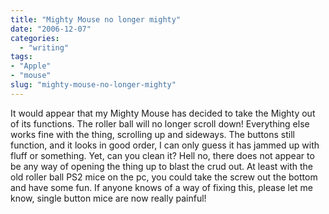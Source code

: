 ```yaml
---
title: "Mighty Mouse no longer mighty"
date: "2006-12-07"
categories: 
  - "writing"
tags:
- "Apple"
- "mouse"
slug: "mighty-mouse-no-longer-mighty"
---
```


It would appear that my Mighty Mouse has decided to take the Mighty out of its functions. The roller ball will no longer scroll down! Everything else works fine with the thing, scrolling up and sideways. The buttons still function, and it looks in good order, I can only guess it has jammed up with fluff or something. Yet, can you clean it? Hell no, there does not appear to be any way of opening the thing up to blast the crud out. At least with the old roller ball PS2 mice on the pc, you could take the screw out the bottom and have some fun. If anyone knows of a way of fixing this, please let me know, single button mice are now really painful!
